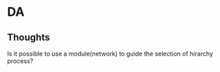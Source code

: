 # DA

## Thoughts

Is it possible to use a module(network) to guide the selection of hirarchy process?